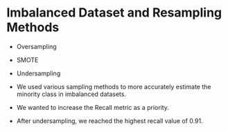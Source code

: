 # Imbalanced Dataset and Resampling Methods

* Oversampling
* SMOTE
* Undersampling

* We used various sampling methods to more accurately estimate the minority class in imbalanced datasets.
* We wanted to increase the Recall metric as a priority.
* After undersampling, we reached the highest recall value of 0.91.
